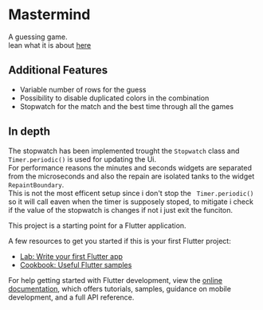 # Mastermind

A guessing game.
<br>
lean what it is about
[here](https://en.wikipedia.org/wiki/Mastermind_(board_game))
## Additional Features
- Variable number of rows for the guess
- Possibility to disable duplicated colors in the combination
- Stopwatch for the match and the best time through all the games

## In depth
The stopwatch has been implemented trought the ```Stopwatch``` class and ``` Timer.periodic()``` is used for updating the Ui.
<br>
For performance reasons the minutes and seconds widgets are separated from the microseconds and also the repain are isolated tanks to the widget 
```RepaintBoundary```.
<br>
This is not the most efficent setup since i don't stop the ``` Timer.periodic()``` so it will call eaven when the timer is supposely stoped, to mitigate i check if the value of the stopwatch is changes if not i just exit the funciton.



This project is a starting point for a Flutter application.

A few resources to get you started if this is your first Flutter project:

- [Lab: Write your first Flutter app](https://docs.flutter.dev/get-started/codelab)
- [Cookbook: Useful Flutter samples](https://docs.flutter.dev/cookbook)

For help getting started with Flutter development, view the
[online documentation](https://docs.flutter.dev/), which offers tutorials,
samples, guidance on mobile development, and a full API reference.
